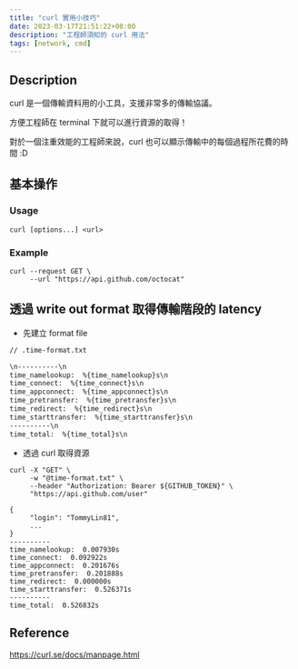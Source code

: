 ```yaml
---
title: "curl 實用小技巧"
date: 2023-03-17T21:51:22+08:00
description: "工程師須知的 curl 用法"
tags: [network, cmd]
---
```

## Description

curl 是一個傳輸資料用的小工具，支援非常多的傳輸協議。

方便工程師在 terminal 下就可以進行資源的取得！

對於一個注重效能的工程師來說，curl 也可以顯示傳輸中的每個過程所花費的時間 :D

## 基本操作

### Usage

```shell
curl [options...] <url>
```

### Example

```shell
curl --request GET \
     --url "https://api.github.com/octocat"
```

## 透過 write out format 取得傳輸階段的 latency

- 先建立 format file

```txt
// .time-format.txt

\n----------\n
time_namelookup:  %{time_namelookup}s\n
time_connect:  %{time_connect}s\n
time_appconnect:  %{time_appconnect}s\n
time_pretransfer:  %{time_pretransfer}s\n
time_redirect:  %{time_redirect}s\n
time_starttransfer:  %{time_starttransfer}s\n
----------\n
time_total:  %{time_total}s\n
```

- 透過 curl 取得資源

```shell
curl -X "GET" \
     -w "@time-format.txt" \
     --header "Authorization: Bearer ${GITHUB_TOKEN}" \
     "https://api.github.com/user"

{
     "login": "TommyLin81",
     ...
}
----------
time_namelookup:  0.007930s
time_connect:  0.092922s
time_appconnect:  0.201676s
time_pretransfer:  0.201888s
time_redirect:  0.000000s
time_starttransfer:  0.526371s
----------
time_total:  0.526832s

```

## Reference

<https://curl.se/docs/manpage.html>
